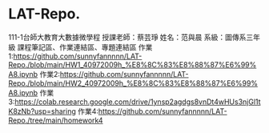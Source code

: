 # LAT-Repo.
111-1台師大教育大數據微學程
授課老師：蔡芸琤
姓名：范與晨
系級：圖傳系三年級
課程筆記區、作業連結區、專題連結區
作業1:https://github.com/sunnyfannnnn/LAT-Repo./blob/main/HW1_40972009h_%E8%8C%83%E8%88%87%E6%99%A8.ipynb
作業2:https://github.com/sunnyfannnnn/LAT-Repo./blob/main/HW2_40972009h_%E8%8C%83%E8%88%87%E6%99%A8.ipynb
作業3:https://colab.research.google.com/drive/1ynsp2agdgs8vnDt4wHUs3njGl1tK8zNb?usp=sharing
作業4:https://github.com/sunnyfannnnn/LAT-Repo./tree/main/homework4
